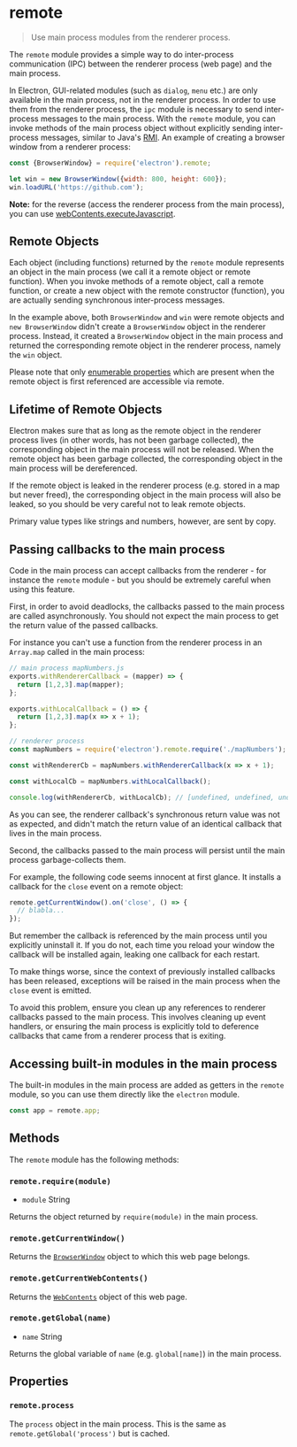 # remote

> Use main process modules from the renderer process.

The `remote` module provides a simple way to do inter-process communication
(IPC) between the renderer process (web page) and the main process.

In Electron, GUI-related modules (such as `dialog`, `menu` etc.) are only
available in the main process, not in the renderer process. In order to use them
from the renderer process, the `ipc` module is necessary to send inter-process
messages to the main process. With the `remote` module, you can invoke methods
of the main process object without explicitly sending inter-process messages,
similar to Java's [RMI][rmi]. An example of creating a browser window from a
renderer process:

```javascript
const {BrowserWindow} = require('electron').remote;

let win = new BrowserWindow({width: 800, height: 600});
win.loadURL('https://github.com');
```

**Note:** for the reverse (access the renderer process from the main process),
you can use [webContents.executeJavascript](web-contents.md#webcontentsexecutejavascriptcode-usergesture-callback).

## Remote Objects

Each object (including functions) returned by the `remote` module represents an
object in the main process (we call it a remote object or remote function).
When you invoke methods of a remote object, call a remote function, or create
a new object with the remote constructor (function), you are actually sending
synchronous inter-process messages.

In the example above, both `BrowserWindow` and `win` were remote objects and
`new BrowserWindow` didn't create a `BrowserWindow` object in the renderer
process. Instead, it created a `BrowserWindow` object in the main process and
returned the corresponding remote object in the renderer process, namely the
`win` object.

Please note that only [enumerable properties](https://developer.mozilla.org/en-US/docs/Web/JavaScript/Enumerability_and_ownership_of_properties) which are present when the remote object is first referenced are
accessible via remote.

## Lifetime of Remote Objects

Electron makes sure that as long as the remote object in the renderer process
lives (in other words, has not been garbage collected), the corresponding object
in the main process will not be released. When the remote object has been
garbage collected, the corresponding object in the main process will be
dereferenced.

If the remote object is leaked in the renderer process (e.g. stored in a map but
never freed), the corresponding object in the main process will also be leaked,
so you should be very careful not to leak remote objects.

Primary value types like strings and numbers, however, are sent by copy.

## Passing callbacks to the main process

Code in the main process can accept callbacks from the renderer - for instance
the `remote` module - but you should be extremely careful when using this
feature.

First, in order to avoid deadlocks, the callbacks passed to the main process
are called asynchronously. You should not expect the main process to
get the return value of the passed callbacks.

For instance you can't use a function from the renderer process in an
`Array.map` called in the main process:

```javascript
// main process mapNumbers.js
exports.withRendererCallback = (mapper) => {
  return [1,2,3].map(mapper);
};

exports.withLocalCallback = () => {
  return [1,2,3].map(x => x + 1);
};
```

```javascript
// renderer process
const mapNumbers = require('electron').remote.require('./mapNumbers');

const withRendererCb = mapNumbers.withRendererCallback(x => x + 1);

const withLocalCb = mapNumbers.withLocalCallback();

console.log(withRendererCb, withLocalCb); // [undefined, undefined, undefined], [2, 3, 4]
```

As you can see, the renderer callback's synchronous return value was not as
expected, and didn't match the return value of an identical callback that lives
in the main process.

Second, the callbacks passed to the main process will persist until the
main process garbage-collects them.

For example, the following code seems innocent at first glance. It installs a
callback for the `close` event on a remote object:

```javascript
remote.getCurrentWindow().on('close', () => {
  // blabla...
});
```

But remember the callback is referenced by the main process until you
explicitly uninstall it. If you do not, each time you reload your window the
callback will be installed again, leaking one callback for each restart.

To make things worse, since the context of previously installed callbacks has
been released, exceptions will be raised in the main process when the `close`
event is emitted.

To avoid this problem, ensure you clean up any references to renderer callbacks
passed to the main process. This involves cleaning up event handlers, or
ensuring the main process is explicitly told to deference callbacks that came
from a renderer process that is exiting.

## Accessing built-in modules in the main process

The built-in modules in the main process are added as getters in the `remote`
module, so you can use them directly like the `electron` module.

```javascript
const app = remote.app;
```

## Methods

The `remote` module has the following methods:

### `remote.require(module)`

* `module` String

Returns the object returned by `require(module)` in the main process.

### `remote.getCurrentWindow()`

Returns the [`BrowserWindow`](browser-window.md) object to which this web page
belongs.

### `remote.getCurrentWebContents()`

Returns the [`WebContents`](web-contents.md) object of this web page.

### `remote.getGlobal(name)`

* `name` String

Returns the global variable of `name` (e.g. `global[name]`) in the main
process.

## Properties

### `remote.process`

The `process` object in the main process. This is the same as
`remote.getGlobal('process')` but is cached.

[rmi]: http://en.wikipedia.org/wiki/Java_remote_method_invocation
